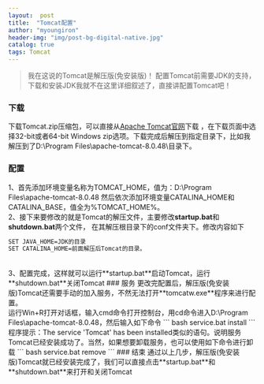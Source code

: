 ```yaml
---
layout:  post 
title:  "Tomcat配置" 
author: "myoungiron"
header-img: "img/post-bg-digital-native.jpg"
catalog: true
tags: Tomcat
---
```

>我在这说的Tomcat是解压版(免安装版)！
>配置Tomcat前需要JDK的支持，下载和安装JDK我就不在这里详细叙述了，直接讲配置Tomcat吧！


### 下载

下载Tomcat.zip压缩包，可以直接从[Apache   Tomcat官网](http://tomcat.apache.org/)下载
，在下载页面中选择32-bit或者64-bit Windows zip选项。下载完成后解压到指定目录下，比如我解压到了D:\Program Files\apache-tomcat-8.0.48\目录下。
### 配置
1、首先添加环境变量名称为TOMCAT_HOME，值为：D:\Program Files\apache-tomcat-8.0.48
然后依次添加环境变量CATALINA_HOME和CATALINA_BASE，值全为%TOMCAT_HOME%。
<br>
2、接下来要修改的就是Tomcat的解压文件，主要修改**startup.bat**和**shutdown.bat**两个文件，
在其解压根目录下的conf文件夹下。修改内容如下
``` bash
SET JAVA_HOME=JDK的目录
SET CATALINA_HOME=前面解压后Tomcat的目录。
```
<br>
3、配置完成，这样就可以运行**startup.bat**启动Tomcat，运行**shutdown.bat**关闭Tomcat
### 服务
更改完配置后，解压版(免安装版)Tomcat还需要手动的加入服务，不然无法打开**tomcatw.exe**程序来进行配置。
<br>
运行Win+R打开对话框，输入cmd命令打开控制台，用cd命令进入D:\Program Files\apache-tomcat-8.0.48，然后输入如下命令
``` bash
service.bat install
```
程序提示：The service 'Tomcat' has been installed类似的语句。说明服务Tomcat已经安装成功了。当然，如果想要卸载服务，也可以使用如下命令进行卸载
``` bash
service.bat remove
```
### 结束
通过以上几步，解压版(免安装版)Tomcat就已经安装完成了，我们可以直接点击**startup.bat**和**shutdown.bat**来打开和关闭Tomcat